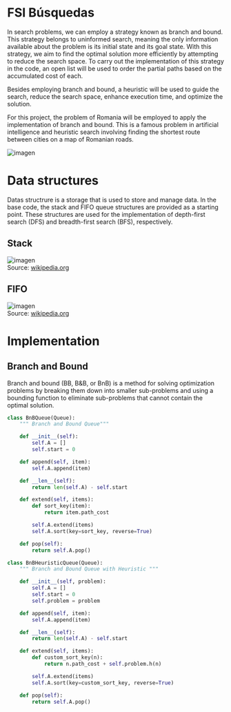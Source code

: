 # FSI Búsquedas

In search problems, we can employ a strategy known as branch and bound. This strategy belongs to uninformed search, meaning the only information available about the problem is its initial state and its goal state. With this strategy, we aim to find the optimal solution more efficiently by attempting to reduce the search space.
To carry out the implementation of this strategy in the code, an open list will be used to order the partial paths based on the accumulated cost of each.

Besides employing branch and bound, a heuristic will be used to guide the search, reduce the search space, enhance execution time, and optimize the solution.

For this project, the problem of Romania will be employed to apply the implementation of branch and bound. This is a famous problem in artificial intelligence and heuristic search involving finding the shortest route between cities on a map of Romanian roads.

![imagen](https://github.com/0xM4rc/FSI_busquedas/assets/140960974/95d150e8-6af7-411f-aa35-6a791b907f4a.png)

# Data structures

Datas structrure is a storage that is used to store and manage data. 
In the base code, the stack and FIFO queue structures are provided as a starting point. These structures are used for the implementation of depth-first search (DFS) and breadth-first search (BFS), respectively.

## Stack

![imagen](https://github.com/0xM4rc/FSI_busquedas/assets/140960974/c2925024-8cdd-4837-ae16-baf84a05a6fe.png)  
Source: [wikipedia.org]([https://en.wikipedia.org/wiki/Stack_(abstract_data_type)#/media/File:Lifo_stack.svg](https://upload.wikimedia.org/wikipedia/commons/e/e4/Lifo_stack.svg))

## FIFO

![imagen](https://github.com/0xM4rc/FSI_busquedas/assets/140960974/78d9aae7-e179-4b6c-a6e7-30089ddb5069)  
Source: [wikipedia.org](https://upload.wikimedia.org/wikipedia/commons/d/d3/Fifo_queue.png)

# Implementation

## Branch and Bound

Branch and bound (BB, B&B, or BnB) is a method for solving optimization problems by breaking them down into smaller sub-problems and using a bounding function to eliminate sub-problems that cannot contain the optimal solution.

```python
class BnBQueue(Queue):
    """ Branch and Bound Queue"""

    def __init__(self):
        self.A = []
        self.start = 0

    def append(self, item):
        self.A.append(item)

    def __len__(self):
        return len(self.A) - self.start

    def extend(self, items):
        def sort_key(item):
            return item.path_cost

        self.A.extend(items)
        self.A.sort(key=sort_key, reverse=True)

    def pop(self):
        return self.A.pop()
```

```python
class BnBHeuristicQueue(Queue):
    """ Branch and Bound Queue with Heuristic """

    def __init__(self, problem):
        self.A = []
        self.start = 0
        self.problem = problem

    def append(self, item):
        self.A.append(item)

    def __len__(self):
        return len(self.A) - self.start

    def extend(self, items):
        def custom_sort_key(n):
            return n.path_cost + self.problem.h(n)

        self.A.extend(items)
        self.A.sort(key=custom_sort_key, reverse=True)

    def pop(self):
        return self.A.pop()
```
